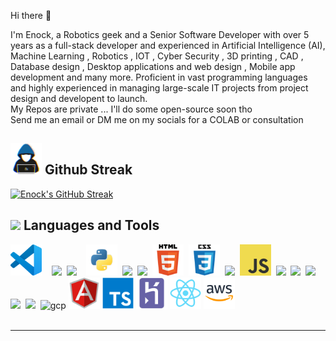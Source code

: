 Hi there 👋

I'm Enock, a Robotics geek and a Senior Software Developer with over 5 years as a full-stack developer and experienced in Artificial Intelligence (AI), Machine Learning , Robotics , IOT , Cyber Security , 3D printing , CAD , Database design , Desktop applications and web design , Mobile app development and many more. Proficient in vast programming languages and highly experienced in managing large-scale IT projects from project design and developent  to launch. <br> 
My Repos are private ... I'll do some open-source soon tho
<br>Send me an email  or DM me on my socials for a COLAB or consultation  

## <img src = "https://github.com/0xAbdulKhalid/0xAbdulKhalid/raw/main/assets/mdImages/about_me.gif" width = 50px>  Github Streak 

[![Enock's GitHub Streak](https://streak-stats.demolab.com/?user=katikuuu&theme=highcontrast&layout=compact&count_private=true)](https://git.io/streak-stats) 

## <img src="https://media.giphy.com/media/WUlplcMpOCEmTGBtBW/giphy.gif" width="60"> Languages and Tools

<div>
      <img width=50px src="https://raw.githubusercontent.com/github/explore/80688e429a7d4ef2fca1e82350fe8e3517d3494d/topics/visual-studio-code/visual-studio-code.png">&nbsp;&nbsp;&nbsp; 
<img width=50px src="https://upload.wikimedia.org/wikipedia/commons/3/38/Jupyter_logo.svg">&nbsp;
 <img width=50px src="https://upload.wikimedia.org/wikipedia/commons/8/87/Arduino_Logo.svg">&nbsp;&nbsp;&nbsp;
<img width=50px src="https://raw.githubusercontent.com/github/explore/80688e429a7d4ef2fca1e82350fe8e3517d3494d/topics/python/python.png">&nbsp;
   <img width=50px src="https://brandslogos.com/wp-content/uploads/images/large/java-logo-1.png">&nbsp;
  <img width=50px src="https://cdn.freebiesupply.com/logos/large/2x/eclipse-11-logo-png-transparent.png">&nbsp;
  <img width=50px src="https://raw.githubusercontent.com/github/explore/80688e429a7d4ef2fca1e82350fe8e3517d3494d/topics/html/html.png">&nbsp;
  <img width=50px src="https://raw.githubusercontent.com/github/explore/80688e429a7d4ef2fca1e82350fe8e3517d3494d/topics/css/css.png">&nbsp;
<img width=50px src="https://seeklogo.com/images/N/nodejs-logo-FBE122E377-seeklogo.com.png">&nbsp;
   <img width=50px src="https://raw.githubusercontent.com/github/explore/80688e429a7d4ef2fca1e82350fe8e3517d3494d/topics/javascript/javascript.png">&nbsp;
  <img width=50px src="https://upload.wikimedia.org/wikipedia/commons/1/18/C_Programming_Language.svg">&nbsp;
  <img width=50px src="https://cdn-icons-png.flaticon.com/512/518/518713.png">&nbsp; 
  <img width=50px src="https://img.icons8.com/color/256/android-studio--v2.png">&nbsp;
  <img width=50px src="https://img.icons8.com/color/256/git.png">&nbsp;
  <img width=75px src="https://download.logo.wine/logo/Raspberry_Pi/Raspberry_Pi-Logo.wine.png">&nbsp;
      <img src="https://www.vectorlogo.zone/logos/google_cloud/google_cloud-icon.svg" alt="gcp" width="50" height="50" />
  <img src="https://raw.githubusercontent.com/devicons/devicon/master/icons/angularjs/angularjs-original.svg" alt="angular-js" width="50" height="50" />
<img src="https://raw.githubusercontent.com/devicons/devicon/master/icons/typescript/typescript-original.svg" alt="typescript" width="50" height="50" />
<img src="https://raw.githubusercontent.com/devicons/devicon/master/icons/heroku/heroku-plain.svg" alt="heroku" width="50" height="50" />
<img src="https://raw.githubusercontent.com/devicons/devicon/master/icons/react/react-original.svg" alt="react" width="50" height="50" />
<img src="https://raw.githubusercontent.com/github/explore/80688e429a7d4ef2fca1e82350fe8e3517d3494d/topics/aws/aws.png" alt="aws" width="50" height="50" /> 
      

</div> 

</br>

---
